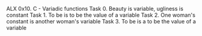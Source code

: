 ALX 0x10. C - Variadic functions
Task 0. Beauty is variable, ugliness is constant
Task 1. To be is to be the value of a variable
Task 2. One woman's constant is another woman's variable
Task 3. To be is a to be the value of a variable
